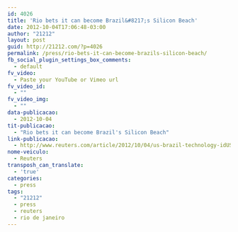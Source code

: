 ```yaml
---
id: 4026
title: 'Rio bets it can become Brazil&#8217;s Silicon Beach'
date: 2012-10-04T17:06:48-03:00
author: "21212"
layout: post
guid: http://21212.com/?p=4026
permalink: /press/rio-bets-it-can-become-brazils-silicon-beach/
fb_social_plugin_settings_box_comments:
  - default
fv_video:
  - Paste your YouTube or Vimeo url
fv_video_id:
  - ""
fv_video_img:
  - ""
data-publicacao:
  - 2012-10-04
tit-publicacao:
  - "Rio bets it can become Brazil's Silicon Beach"
link-publicacao:
  - http://www.reuters.com/article/2012/10/04/us-brazil-technology-idUSBRE89317G20121004
nome-veiculo:
  - Reuters
transposh_can_translate:
  - 'true'
categories:
  - press
tags:
  - "21212"
  - press
  - reuters
  - rio de janeiro
---
```

